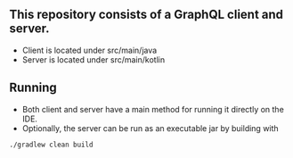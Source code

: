 
## This repository consists of a GraphQL client and server.
 
- Client is located under src/main/java
- Server is located under src/main/kotlin

## Running

- Both client and server have a main method for running it directly on the IDE.
- Optionally, the server can be run as an executable jar by building with

```shell
./gradlew clean build
```
